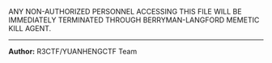 ANY NON-AUTHORIZED PERSONNEL ACCESSING THIS FILE WILL BE IMMEDIATELY TERMINATED THROUGH BERRYMAN-LANGFORD MEMETIC KILL AGENT.

---

**Author:** R3CTF/YUANHENGCTF Team 